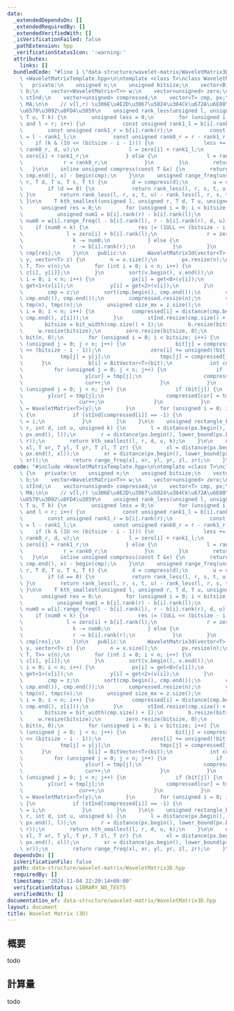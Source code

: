 ```yaml
---
data:
  _extendedDependsOn: []
  _extendedRequiredBy: []
  _extendedVerifiedWith: []
  _isVerificationFailed: false
  _pathExtension: hpp
  _verificationStatusIcon: ':warning:'
  attributes:
    links: []
  bundledCode: "#line 1 \"data-structure/wavelet-matrix/WaveletMatrix3D.hpp\"\n#include\
    \ <WaveletMatrixTemplate.hpp>\n\ntemplate <class T>\nclass WaveletMatrix3d {\n\
    \   private:\n    unsigned n;\n    unsigned bitsize;\n    vector<BitVector<T>>\
    \ b;\n    vector<WaveletMatrix<T>> w;\n    vector<unsigned> zero;\n    vector<int>\
    \ stInd;\n    vector<unsigned> compressed;\n    vector<T> cmp, px;\n    T MI,\
    \ MA;\n\n    // v[l,r) \u306E\u4E2D\u3067\u5024\u304Ck\u672A\u6E80\u306E\u500B\
    \u6570\u3092\u8FD4\u3059\n    unsigned rank_less(unsigned l, unsigned r, T d,\
    \ T u, T k) {\n        unsigned less = 0;\n        for (unsigned i = 0; i < bitsize\
    \ and l < r; i++) {\n            const unsigned rank1_l = b[i].rank(l);\n    \
    \        const unsigned rank1_r = b[i].rank(r);\n            const unsigned rank0_l\
    \ = l - rank1_l;\n            const unsigned rank0_r = r - rank1_r;\n        \
    \    if (k & (1U << (bitsize - i - 1))) {\n                less += w[i].range_freq(rank0_l,\
    \ rank0_r, d, u);\n                l = zero[i] + rank1_l;\n                r =\
    \ zero[i] + rank1_r;\n            } else {\n                l = rank0_l;\n   \
    \             r = rank0_r;\n            }\n        }\n        return less;\n \
    \   }\n\n    inline unsigned compress(const T &x) {\n        return lower_bound(cmp.begin(),\
    \ cmp.end(), x) - begin(cmp);\n    }\n\n    unsigned range_freq(unsigned l, unsigned\
    \ r, T d, T u, T s, T t) {\n        d = compress(d);\n        u = compress(u);\n\
    \        if (d == 0) {\n            return rank_less(l, r, s, t, u);\n       \
    \ }\n        return rank_less(l, r, s, t, u) - rank_less(l, r, s, t, d);\n   \
    \ }\n\n    T kth_smallest(unsigned l, unsigned r, T d, T u, unsigned k) {\n  \
    \      unsigned res = 0;\n        for (unsigned i = 0; i < bitsize; i++) {\n \
    \           unsigned num1 = b[i].rank(r) - b[i].rank(l);\n            unsigned\
    \ num0 = w[i].range_freq(l - b[i].rank(l), r - b[i].rank(r), d, u);\n        \
    \    if (num0 < k) {\n                res |= (1ULL << (bitsize - i - 1));\n  \
    \              l = zero[i] + b[i].rank(l);\n                r = zero[i] + b[i].rank(r);\n\
    \                k -= num0;\n            } else {\n                l -= b[i].rank(l);\n\
    \                r -= b[i].rank(r);\n            }\n        }\n        return\
    \ cmp[res];\n    }\n\n   public:\n       WaveletMatrix3d(vector<T> x, vector<T>\
    \ y, vector<T> z) {\n        n = x.size();\n        px.resize(n);\n        vector<tuple<T,\
    \ T, T>> v(n);\n        for (int i = 0; i < n; i++) {\n            v[i] = {x[i],\
    \ z[i], y[i]};\n        }\n        sort(v.begin(), v.end());\n        for (int\
    \ i = 0; i < n; i++) {\n            px[i] = get<0>(v[i]);\n            z[i] =\
    \ get<1>(v[i]);\n            y[i] = get<2>(v[i]);\n        }\n        cmp.resize(z.size());\n\
    \        cmp = z;\n        sort(cmp.begin(), cmp.end());\n        cmp.erase(unique(cmp.begin(),\
    \ cmp.end()), cmp.end());\n        compressed.resize(n);\n        vector<unsigned>\
    \ tmp(n), tmpc(n);\n        unsigned size_mx = z.size();\n        for (unsigned\
    \ i = 0; i < n; i++) {\n            compressed[i] = distance(cmp.begin(), lower_bound(cmp.begin(),\
    \ cmp.end(), z[i]));\n        }\n        stInd.resize(cmp.size() + 1, -1);\n \
    \       bitsize = bit_width(cmp.size() + 1);\n        b.resize(bitsize);\n   \
    \     w.resize(bitsize);\n        zero.resize(bitsize, 0);\n        vector<bool>\
    \ bit(n, 0);\n        for (unsigned i = 0; i < bitsize; i++) {\n            for\
    \ (unsigned j = 0; j < n; j++) {\n                bit[j] = compressed[j] & (1U\
    \ << (bitsize - i - 1));\n                zero[i] += unsigned(!bit[j]);\n    \
    \            tmp[j] = y[j];\n                tmpc[j] = compressed[j];\n      \
    \      }\n            b[i] = BitVector<T>(bit);\n            int cur = 0;\n  \
    \          for (unsigned j = 0; j < n; j++) {\n                if (!bit[j]) {\n\
    \                    y[cur] = tmp[j];\n                    compressed[cur] = tmpc[j];\n\
    \                    cur++;\n                }\n            }\n            for\
    \ (unsigned j = 0; j < n; j++) {\n                if (bit[j]) {\n            \
    \        y[cur] = tmp[j];\n                    compressed[cur] = tmpc[j];\n  \
    \                  cur++;\n                }\n            }\n            w[i]\
    \ = WaveletMatrix<T>(y);\n        }\n        for (unsigned i = 0; i < n; i++)\
    \ {\n            if (stInd[compressed[i]] == -1) {\n                stInd[compressed[i]]\
    \ = i;\n            }\n        }\n    }\n\n    unsigned rectangle_kth(int l, int\
    \ r, int d, int u, unsigned k) {\n        l = distance(px.begin(), lower_bound(px.begin(),\
    \ px.end(), l));\n        r = distance(px.begin(), lower_bound(px.begin(), px.end(),\
    \ r));\n        return kth_smallest(l, r, d, u, k);\n    }\n\n    unsigned space_freq(T\
    \ xl, T xr, T yl, T yr, T zl, T zr) {\n        xl = distance(px.begin(), lower_bound(px.begin(),\
    \ px.end(), xl));\n        xr = distance(px.begin(), lower_bound(px.begin(), px.end(),\
    \ xr));\n        return range_freq(xl, xr, yl, yr, zl, zr);\n    }\n};\n"
  code: "#include <WaveletMatrixTemplate.hpp>\n\ntemplate <class T>\nclass WaveletMatrix3d\
    \ {\n   private:\n    unsigned n;\n    unsigned bitsize;\n    vector<BitVector<T>>\
    \ b;\n    vector<WaveletMatrix<T>> w;\n    vector<unsigned> zero;\n    vector<int>\
    \ stInd;\n    vector<unsigned> compressed;\n    vector<T> cmp, px;\n    T MI,\
    \ MA;\n\n    // v[l,r) \u306E\u4E2D\u3067\u5024\u304Ck\u672A\u6E80\u306E\u500B\
    \u6570\u3092\u8FD4\u3059\n    unsigned rank_less(unsigned l, unsigned r, T d,\
    \ T u, T k) {\n        unsigned less = 0;\n        for (unsigned i = 0; i < bitsize\
    \ and l < r; i++) {\n            const unsigned rank1_l = b[i].rank(l);\n    \
    \        const unsigned rank1_r = b[i].rank(r);\n            const unsigned rank0_l\
    \ = l - rank1_l;\n            const unsigned rank0_r = r - rank1_r;\n        \
    \    if (k & (1U << (bitsize - i - 1))) {\n                less += w[i].range_freq(rank0_l,\
    \ rank0_r, d, u);\n                l = zero[i] + rank1_l;\n                r =\
    \ zero[i] + rank1_r;\n            } else {\n                l = rank0_l;\n   \
    \             r = rank0_r;\n            }\n        }\n        return less;\n \
    \   }\n\n    inline unsigned compress(const T &x) {\n        return lower_bound(cmp.begin(),\
    \ cmp.end(), x) - begin(cmp);\n    }\n\n    unsigned range_freq(unsigned l, unsigned\
    \ r, T d, T u, T s, T t) {\n        d = compress(d);\n        u = compress(u);\n\
    \        if (d == 0) {\n            return rank_less(l, r, s, t, u);\n       \
    \ }\n        return rank_less(l, r, s, t, u) - rank_less(l, r, s, t, d);\n   \
    \ }\n\n    T kth_smallest(unsigned l, unsigned r, T d, T u, unsigned k) {\n  \
    \      unsigned res = 0;\n        for (unsigned i = 0; i < bitsize; i++) {\n \
    \           unsigned num1 = b[i].rank(r) - b[i].rank(l);\n            unsigned\
    \ num0 = w[i].range_freq(l - b[i].rank(l), r - b[i].rank(r), d, u);\n        \
    \    if (num0 < k) {\n                res |= (1ULL << (bitsize - i - 1));\n  \
    \              l = zero[i] + b[i].rank(l);\n                r = zero[i] + b[i].rank(r);\n\
    \                k -= num0;\n            } else {\n                l -= b[i].rank(l);\n\
    \                r -= b[i].rank(r);\n            }\n        }\n        return\
    \ cmp[res];\n    }\n\n   public:\n       WaveletMatrix3d(vector<T> x, vector<T>\
    \ y, vector<T> z) {\n        n = x.size();\n        px.resize(n);\n        vector<tuple<T,\
    \ T, T>> v(n);\n        for (int i = 0; i < n; i++) {\n            v[i] = {x[i],\
    \ z[i], y[i]};\n        }\n        sort(v.begin(), v.end());\n        for (int\
    \ i = 0; i < n; i++) {\n            px[i] = get<0>(v[i]);\n            z[i] =\
    \ get<1>(v[i]);\n            y[i] = get<2>(v[i]);\n        }\n        cmp.resize(z.size());\n\
    \        cmp = z;\n        sort(cmp.begin(), cmp.end());\n        cmp.erase(unique(cmp.begin(),\
    \ cmp.end()), cmp.end());\n        compressed.resize(n);\n        vector<unsigned>\
    \ tmp(n), tmpc(n);\n        unsigned size_mx = z.size();\n        for (unsigned\
    \ i = 0; i < n; i++) {\n            compressed[i] = distance(cmp.begin(), lower_bound(cmp.begin(),\
    \ cmp.end(), z[i]));\n        }\n        stInd.resize(cmp.size() + 1, -1);\n \
    \       bitsize = bit_width(cmp.size() + 1);\n        b.resize(bitsize);\n   \
    \     w.resize(bitsize);\n        zero.resize(bitsize, 0);\n        vector<bool>\
    \ bit(n, 0);\n        for (unsigned i = 0; i < bitsize; i++) {\n            for\
    \ (unsigned j = 0; j < n; j++) {\n                bit[j] = compressed[j] & (1U\
    \ << (bitsize - i - 1));\n                zero[i] += unsigned(!bit[j]);\n    \
    \            tmp[j] = y[j];\n                tmpc[j] = compressed[j];\n      \
    \      }\n            b[i] = BitVector<T>(bit);\n            int cur = 0;\n  \
    \          for (unsigned j = 0; j < n; j++) {\n                if (!bit[j]) {\n\
    \                    y[cur] = tmp[j];\n                    compressed[cur] = tmpc[j];\n\
    \                    cur++;\n                }\n            }\n            for\
    \ (unsigned j = 0; j < n; j++) {\n                if (bit[j]) {\n            \
    \        y[cur] = tmp[j];\n                    compressed[cur] = tmpc[j];\n  \
    \                  cur++;\n                }\n            }\n            w[i]\
    \ = WaveletMatrix<T>(y);\n        }\n        for (unsigned i = 0; i < n; i++)\
    \ {\n            if (stInd[compressed[i]] == -1) {\n                stInd[compressed[i]]\
    \ = i;\n            }\n        }\n    }\n\n    unsigned rectangle_kth(int l, int\
    \ r, int d, int u, unsigned k) {\n        l = distance(px.begin(), lower_bound(px.begin(),\
    \ px.end(), l));\n        r = distance(px.begin(), lower_bound(px.begin(), px.end(),\
    \ r));\n        return kth_smallest(l, r, d, u, k);\n    }\n\n    unsigned space_freq(T\
    \ xl, T xr, T yl, T yr, T zl, T zr) {\n        xl = distance(px.begin(), lower_bound(px.begin(),\
    \ px.end(), xl));\n        xr = distance(px.begin(), lower_bound(px.begin(), px.end(),\
    \ xr));\n        return range_freq(xl, xr, yl, yr, zl, zr);\n    }\n};"
  dependsOn: []
  isVerificationFile: false
  path: data-structure/wavelet-matrix/WaveletMatrix3D.hpp
  requiredBy: []
  timestamp: '2024-11-04 22:20:14+09:00'
  verificationStatus: LIBRARY_NO_TESTS
  verifiedWith: []
documentation_of: data-structure/wavelet-matrix/WaveletMatrix3D.hpp
layout: document
title: Wavelet Matrix (3D)
---
```


## 概要

todo

## 計算量
todo